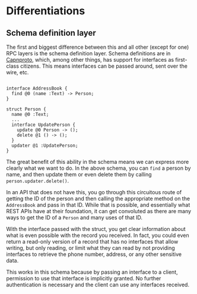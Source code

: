 # Differentiations

## Schema definition layer

The first and biggest difference between this and all other (except for one)
RPC layers is the schema definition layer. Schema definitions are in
[Capnproto](http://capnproto.org/language.html "Capnproto schema language"),
which, among other things, has support for interfaces as first-class citizens.
This means interfaces can be passed around, sent over the wire, etc.

```capnp

interface AddressBook {
  find @0 (name :Text) -> Person;
}

struct Person {
  name @0 :Text;
  ...
  interface UpdatePerson {
    update @0 Person -> ();
    delete @1 () -> ();
  }
  updater @1 :UpdatePerson;
}
```

The great benefit of this ability in the schema means we can express more
clearly what we want to do. In the above schema, you can `find` a person by
name, and then update them or even delete them by calling
`person.updater.delete()`.

In an API that does not have this, you go through this circuitous route of
getting the ID of the person and then calling the appropriate method on the
`AddressBook` and pass in that ID. While that is possible, and essentially what
REST APIs have at their foundation, it can get convoluted as there are many
ways to get the ID of a `Person` and many uses of that ID.

With the interface passed with the struct, you get clear information about what
is even possible with the record you received. In fact, you could even return a
read-only version of a record that has no interfaces that allow writing, but
only reading, or limit what they can read by not providing interfaces to
retrieve the phone number, address, or any other sensitive data.

This works in this schema because by passing an interface to a client,
permission to use that interface is implicitly granted. No further
authentication is necessary and the client can use any interfaces received.
